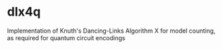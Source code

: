 # dlx4q
Implementation of Knuth's Dancing-Links Algorithm X for model counting, as
required for quantum circuit encodings
